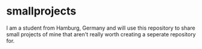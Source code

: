 # smallprojects
I am a student from Hamburg, Germany and will use this repository to share small projects of mine that aren't really worth creating a seperate repository for.
